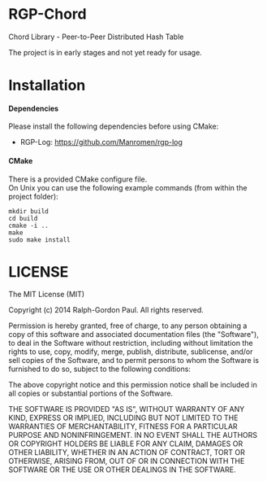 RGP-Chord
=========
Chord Library - Peer-to-Peer Distributed Hash Table

The project is in early stages and not yet ready for usage.

Installation
=======
#### Dependencies ####
Please install the following dependencies before using CMake:
* RGP-Log: https://github.com/Manromen/rgp-log

#### CMake ####
There is a provided CMake configure file.  
On Unix you can use the following example commands (from within the project folder):  
```
mkdir build
cd build
cmake -i ..
make
sudo make install
```

LICENSE
=======
The MIT License (MIT)

Copyright (c) 2014 Ralph-Gordon Paul. All rights reserved.

Permission is hereby granted, free of charge, to any person obtaining a copy
of this software and associated documentation files (the "Software"), to deal
in the Software without restriction, including without limitation the rights
to use, copy, modify, merge, publish, distribute, sublicense, and/or sell
copies of the Software, and to permit persons to whom the Software is
furnished to do so, subject to the following conditions:

The above copyright notice and this permission notice shall be included in all
copies or substantial portions of the Software.

THE SOFTWARE IS PROVIDED "AS IS", WITHOUT WARRANTY OF ANY KIND, EXPRESS OR
IMPLIED, INCLUDING BUT NOT LIMITED TO THE WARRANTIES OF MERCHANTABILITY,
FITNESS FOR A PARTICULAR PURPOSE AND NONINFRINGEMENT. IN NO EVENT SHALL THE
AUTHORS OR COPYRIGHT HOLDERS BE LIABLE FOR ANY CLAIM, DAMAGES OR OTHER
LIABILITY, WHETHER IN AN ACTION OF CONTRACT, TORT OR OTHERWISE, ARISING FROM,
OUT OF OR IN CONNECTION WITH THE SOFTWARE OR THE USE OR OTHER DEALINGS IN THE
SOFTWARE.
